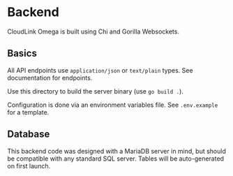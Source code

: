 # Backend
CloudLink Omega is built using Chi and Gorilla Websockets.

## Basics
All API endpoints use `application/json` or `text/plain` types. See documentation for endpoints.

Use this directory to build the server binary (use `go build .`).

Configuration is done via an environment variables file. See `.env.example`
for a template.

## Database
This backend code was designed with a MariaDB server in mind, but should be compatible with any
standard SQL server. Tables will be auto-generated on first launch.
